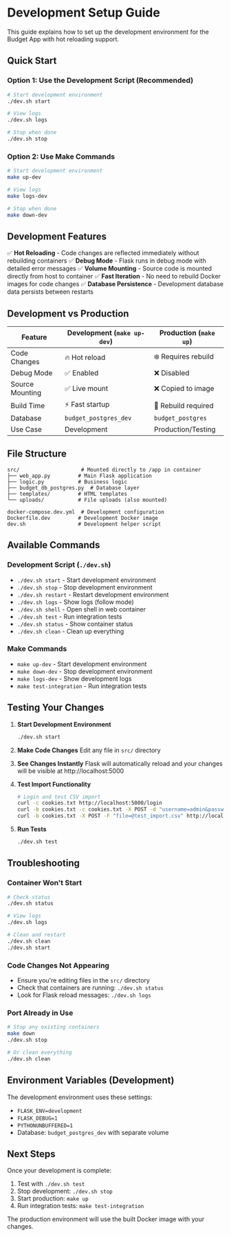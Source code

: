 # Development Setup Guide

This guide explains how to set up the development environment for the Budget App with hot reloading support.

## Quick Start

### Option 1: Use the Development Script (Recommended)
```bash
# Start development environment
./dev.sh start

# View logs
./dev.sh logs

# Stop when done
./dev.sh stop
```

### Option 2: Use Make Commands
```bash
# Start development environment
make up-dev

# View logs
make logs-dev

# Stop when done
make down-dev
```

## Development Features

✅ **Hot Reloading** - Code changes are reflected immediately without rebuilding containers
✅ **Debug Mode** - Flask runs in debug mode with detailed error messages
✅ **Volume Mounting** - Source code is mounted directly from host to container
✅ **Fast Iteration** - No need to rebuild Docker images for code changes
✅ **Database Persistence** - Development database data persists between restarts

## Development vs Production

| Feature | Development (`make up-dev`) | Production (`make up`) |
|---------|----------------------------|------------------------|
| Code Changes | 🔥 Hot reload | ❄️ Requires rebuild |
| Debug Mode | ✅ Enabled | ❌ Disabled |
| Source Mounting | ✅ Live mount | ❌ Copied to image |
| Build Time | ⚡ Fast startup | 🐌 Rebuild required |
| Database | `budget_postgres_dev` | `budget_postgres` |
| Use Case | Development | Production/Testing |

## File Structure

```
src/                    # Mounted directly to /app in container
├── web_app.py         # Main Flask application
├── logic.py           # Business logic
├── budget_db_postgres.py  # Database layer
├── templates/         # HTML templates
└── uploads/           # File uploads (also mounted)

docker-compose.dev.yml  # Development configuration
Dockerfile.dev         # Development Docker image
dev.sh                 # Development helper script
```

## Available Commands

### Development Script (`./dev.sh`)
- `./dev.sh start` - Start development environment
- `./dev.sh stop` - Stop development environment
- `./dev.sh restart` - Restart development environment
- `./dev.sh logs` - Show logs (follow mode)
- `./dev.sh shell` - Open shell in web container
- `./dev.sh test` - Run integration tests
- `./dev.sh status` - Show container status
- `./dev.sh clean` - Clean up everything

### Make Commands
- `make up-dev` - Start development environment
- `make down-dev` - Stop development environment
- `make logs-dev` - Show development logs
- `make test-integration` - Run integration tests

## Testing Your Changes

1. **Start Development Environment**
   ```bash
   ./dev.sh start
   ```

2. **Make Code Changes**
   Edit any file in `src/` directory

3. **See Changes Instantly**
   Flask will automatically reload and your changes will be visible at http://localhost:5000

4. **Test Import Functionality**
   ```bash
   # Login and test CSV import
   curl -c cookies.txt http://localhost:5000/login
   curl -b cookies.txt -c cookies.txt -X POST -d "username=admin&password=admin" http://localhost:5000/login
   curl -b cookies.txt -X POST -F "file=@test_import.csv" http://localhost:5000/api/import
   ```

5. **Run Tests**
   ```bash
   ./dev.sh test
   ```

## Troubleshooting

### Container Won't Start
```bash
# Check status
./dev.sh status

# View logs
./dev.sh logs

# Clean and restart
./dev.sh clean
./dev.sh start
```

### Code Changes Not Appearing
- Ensure you're editing files in the `src/` directory
- Check that containers are running: `./dev.sh status`
- Look for Flask reload messages: `./dev.sh logs`

### Port Already in Use
```bash
# Stop any existing containers
make down
./dev.sh stop

# Or clean everything
./dev.sh clean
```

## Environment Variables (Development)

The development environment uses these settings:
- `FLASK_ENV=development`
- `FLASK_DEBUG=1`
- `PYTHONUNBUFFERED=1`
- Database: `budget_postgres_dev` with separate volume

## Next Steps

Once your development is complete:
1. Test with `./dev.sh test`
2. Stop development: `./dev.sh stop`  
3. Start production: `make up`
4. Run integration tests: `make test-integration`

The production environment will use the built Docker image with your changes.
